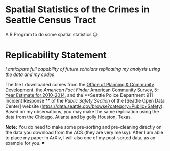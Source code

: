 # Spatial Statistics of the Crimes in Seattle Census Tract
A R Program to do some spatial statistics :expressionless:

# Replicability Statement

*I anticipate full capability of future scholars replicating my analysis using the data and my codes*

The file I downloaded comes from the [Office of Planning & Community Development](http://www.seattle.gov/dpd/cityplanning/populationdemographics/decennialcensus/2010/default.htm), the *American Fact Finder*
[American Community Survey, 5-Year Estimate for 2010-2014](https://factfinder.census.gov/faces/nav/jsf/pages/index.xhtml), and the **Seattle Police Department 911 Incident Response ** of the *Public Safety Section* of the [Seattle Open Data Center] website (https://data.seattle.gov/browse?category=Public+Safety). Based on my observations, you may make the same replication using the data from the Chicago, Atlanta and by golly Houston, Texas.

**Note:** You do need to make some pre-sorting and pre-cleaning directly on the data you download from the ACS (they are very messy). After I am able to place my paper in ArXiv, I will also one of my post-sorted data, as an example for you. :broken_heart:

